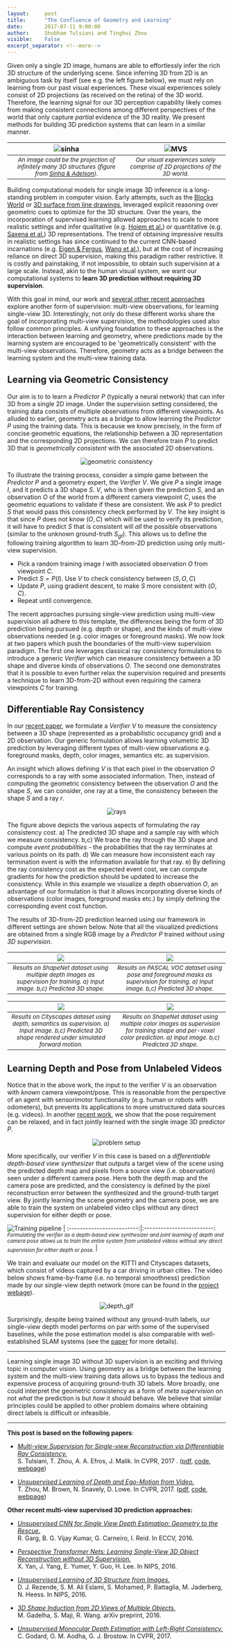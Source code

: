 ```yaml
---
layout:     post
title:      "The Confluence of Geometry and Learning"
date:       2017-07-11 9:00:00
author:     Shubham Tulsiani and Tinghui Zhou
visible:    False
excerpt_separator: <!--more-->
---
```


Given only a single 2D image, humans are able to effortlessly infer the rich 3D structure of the underlying scene. Since inferring 3D from 2D is an ambiguous task by itself (see e.g. the left figure below), we must rely on learning from our past visual experiences. These visual experiences solely consist of 2D projections (as received on the retina) of the 3D world. Therefore, the learning signal for our 3D perception capability likely comes from making consistent connections among different perspectives of the world that only capture *partial* evidence of the 3D reality. We present methods for building 3D prediction systems that can learn in a similar manner.

![sinha](https://people.eecs.berkeley.edu/~tinghuiz/bair_blog/sinha.png) | ![MVS](https://i.imgur.com/dpe8C7u.png)
:-------------------------:|:-------------------------:
<sub>*An image could be the projection of infinitely many 3D structures (figure from [Sinha & Adelson](http://ieeexplore.ieee.org/document/378224/)).*</sub> | <sub>*Our visual experiences solely comprise of 2D projections of the 3D world.*</sub>

Building computational models for single image 3D inference is a long-standing problem in computer vision. Early attempts, such as the [Blocks World](https://dspace.mit.edu/handle/1721.1/11589) or [3D surface from line drawings](http://web.mit.edu/cocosci/Papers/Barrow-Tenenbaum81.pdf), leveraged explicit reasoning over geometric cues to optimize for the 3D structure. Over the years, the incorporation of supervised learning allowed approaches to scale to more realistic settings and infer qualitative (e.g. [Hoiem et al.](http://dhoiem.cs.illinois.edu/projects/popup/)) or quantitative (e.g. [Saxena et al.](http://www.cs.cornell.edu/~asaxena/learningdepth/)) 3D representations. The trend of obtaining impressive results in realistic settings has since continued to the current CNN-based incarnations (e.g. [Eigen & Fergus](http://www.cs.nyu.edu/~deigen/depth/), [Wang et al.](http://www.cs.cmu.edu/~xiaolonw/deep3d.html)), but at the cost of increasing reliance on direct 3D supervision, making this paradigm rather restrictive. It is costly and painstaking, if not impossible, to obtain such supervision at a large scale. Instead, akin to the human visual system, we want our computational systems to **learn 3D prediction without requiring 3D supervision**.

With this goal in mind, our work and [several other recent approaches](#refs) explore another form of supervision: multi-view observations, for learning single-view 3D. Interestingly, not only do these different works share the goal of incorporating multi-view supervision, the methodologies used also follow common principles. A unifying foundation to these approaches is the interaction between learning and geometry, where predictions made by the learning system are encouraged to be 'geometrically consistent' with the multi-view observations. Therefore, geometry acts as a bridge between the learning system and the multi-view training data.

<!--more-->

## Learning via Geometric Consistency
Our aim is to to learn a *Predictor* $P$ (typically a neural network) that can infer 3D from a single 2D image. Under the supervision setting considered, the training data consists of multiple observations from different viewpoints. As alluded to earlier, geometry acts as a bridge to allow learning the *Predictor* $P$ using the training data. This is because we know precisely, in the form of concise geometric equations, the relationship between a 3D representation and the corresponding 2D projections.  We can therefore train $P$ to predict 3D that is *geometrically consistent* with the associated 2D observations.

<p style="text-align:center;">
<img src="https://i.imgur.com/st1Ia9i.png" alt="geometric consistency">
</p>

To illustrate the training process, consider a simple game between the *Predictor* $P$ and a geometry expert, the *Verifier* $V$. We give $P$ a single image $I$, and it predicts a 3D shape $S$. $V$, who is then given the prediction $S$, and an observation $O$ of the world from a different camera viewpoint $C$, uses the geometric equations to validate if these are consistent. We ask $P$ to predict $S$ that would pass this consistency check performed by $V$. The key insight is that since $P$ does not know $(O, C)$ which will be used to verify its prediction, it will have to predict $S$ that is consistent will *all* the possible observations (similar to the unknown ground-truth $S_{gt}$). This allows us to define the following training algorithm to learn 3D-from-2D prediction using only multi-view supervision.

- Pick a random training image $I$ with associated observation $O$ from viewpoint $C$.
- Predict $S = P(I)$. Use $V$ to check consistency between $(S, O, C)$
- Update $P$, using gradient descent, to make $S$ more consistent with $(O, C)$.
- Repeat until convergence.

The recent approaches pursuing single-view prediction using multi-view supervision all adhere to this template, the differences being the form of 3D prediction being pursued (e.g. depth or shape), and the kinds of multi-view observations needed (e.g. color images or foreground masks). We now look at two papers which push the boundaries of the multi-view supervision paradigm. The first one leverages classical ray consistency formulations to introduce a generic *Verifier* which can measure consistency between a 3D shape and diverse kinds of observations $O$. The second one demonstrates that it is possible to even further relax the supervision required and presents a technique to learn 3D-from-2D without even requiring the camera viewpoints $C$ for training.


## Differentiable Ray Consistency

In our [recent paper](https://arxiv.org/pdf/1704.06254.pdf), we formulate a *Verifier* $V$ to measure the consistency between a 3D shape (represented as a probabilistic occupancy grid) and a 2D observation. Our generic formulation allows learning volumetric 3D prediction by leveraging different types of multi-view observations e.g. foreground masks, depth, color images, semantics etc. as supervision.

An insight which allows defining $V$ is that each pixel in the observation $O$ corresponds to a ray with some associated information. Then, instead of computing the geometric consistency between the observation $O$ and the shape $S$, we can consider, one ray at a time, the consistency between the shape $S$ and a ray $r$.

<p style="text-align:center;">
<img src="https://i.imgur.com/NQaMdTl.png" alt="rays">
</p>

The figure above depicts the various aspects of formulating the ray consistency cost. a) The predicted 3D shape and a sample ray with which we measure consistency. b,c) We trace the ray through the 3D shape and compute *event probabilities* - the probabilities that the ray terminates at various points on its path. d) We can measure how inconsistent each ray termination event is with the information available for that ray. e) By defining the ray consistency cost as the expected event cost, we can compute gradients for how the prediction should be updated to increase the consistency. While in this example we visualize a depth observation $O$, an advantage of our formulation is that it allows incorporating diverse kinds of observations (color images, foreground masks etc.) by simply defining the corresponding event cost function.

 The results of 3D-from-2D prediction learned using our framework in different settings are shown below. Note that all the visualized predictions are obtained from a single RGB image by a *Predictor* $P$ trained *without using 3D supervision*.

![](https://shubhtuls.github.io/drc/resources/images/sNetVis.png)  |  ![](https://shubhtuls.github.io/drc/resources/images/pascalVis.png)
:-------------------------:|:-------------------------:
<sub>*Results on ShapeNet dataset using multiple depth images as supervision for training. a) Input image. b,c) Predicted 3D shape.*</sub>  | <sub>*Results on PASCAL VOC dataset using pose and foreground masks as supervision for training. a) Input image. b,c) Predicted 3D shape.*</sub>

![](https://shubhtuls.github.io/drc/resources/images/csVis.png)  |  ![](https://shubhtuls.github.io/drc/resources/images/sNetColorVis.png)
:-------------------------:|:-------------------------:
<sub>*Results on Cityscapes dataset using  depth, semantics as supervision. a) Input image. b,c) Predicted 3D shape rendered under simulated forward motion.*</sub> | <sub>*Results on ShapeNet dataset using multiple color images as supervision for training shape and per-voxel color prediction. a) Input image. b,c) Predicted 3D shape.*</sub>


## Learning Depth and Pose from Unlabeled Videos
Notice that in the above work, the input to the verifier $V$ is an observation with *known* camera viewpoint/pose. This is reasonable from the perspective of an agent with sensorimotor functionality (e.g. human or robots with odometers), but prevents its applications to more unstructured data sources (e.g. videos). In another [recent work](https://arxiv.org/abs/1704.07813), we show that the pose requirement can be relaxed, and in fact jointly learned with the single image 3D predictor $P$.

<p style="text-align:center;">
<img src="https://people.eecs.berkeley.edu/~tinghuiz/bair_blog/teaser_h.jpg" alt="problem setup">
</p>


More specifically, our verifier $V$ in this case is based on a *differentiable depth-based view synthesizer* that outputs a target view of the scene using the predicted depth map and pixels from a source view (i.e. observation) seen under a different camera pose. Here both the depth map and the camera pose are predicted, and the consistency is defined by the pixel reconstruction error between the synthesized and the ground-truth target view. By jointly learning the scene geometry and the camera pose, we are able to train the system on unlabeled video clips without any direct supervision for either depth or pose.


![Training pipeline](https://people.eecs.berkeley.edu/~tinghuiz/bair_blog/pipeline.jpg) |
:-------------------------:|:-------------------------:
<sub>*Formulating the verifier as a depth-based view synthesizer and joint learning of depth and camera pose allows us to train the entire system from unlabeled videos without any direct supervision for either depth or pose.* </sub> |

We train and evaluate our model on the KITTI and Cityscapes datasets, which consist of videos captured by a car driving in urban cities. The video below shows frame-by-frame (i.e. no temporal smoothness) prediction made by our single-view depth network (more can be found in the [project webage](https://people.eecs.berkeley.edu/~tinghuiz/projects/SfMLearner/)).

<p style="text-align:center;">
<img src="https://github.com/tinghuiz/SfMLearner/blob/master/misc/cityscapes_sample_results.gif?raw=true" alt="depth_gif">
</p>

Surprisingly, despite being trained without any ground-truth labels, our single-view depth model performs on par with some of the supervised baselines, while the pose estimation model is also comparable with well-established SLAM systems (see the [paper](https://arxiv.org/pdf/1704.07813.pdf) for more details).

<hr />

Learning single image 3D without 3D supervision is an exciting and thriving topic in computer vision. Using geometry as a bridge between the learning system and the multi-view training data allows us to bypass the tedious and expensive process of acquiring ground-truth 3D labels. More broadly, one could interpret the geometric consistency as a form of *meta supervision* on not *what* the prediction is but *how* it should behave. We believe that similar principles could be applied to other problem domains where obtaining direct labels is difficult or infeasible.

<hr />

**This post is based on the following papers**:
* [*Multi-view Supervision for Single-view Reconstruction via Differentiable Ray Consistency.*](https://shubhtuls.github.io/drc/)  <br>
S. Tulsiani, T. Zhou, A. A. Efros, J. Malik. In CVPR, 2017 . ([pdf](https://arxiv.org/pdf/1704.06254.pdf), [code](https://github.com/shubhtuls/drc), [webpage](https://shubhtuls.github.io/drc/))

* [*Unsupervised Learning of Depth and Ego-Motion from Video.*](https://people.eecs.berkeley.edu/~tinghuiz/projects/SfMLearner/) <br>
T. Zhou, M. Brown, N. Snavely, D. Lowe. In CVPR, 2017. ([pdf](https://arxiv.org/pdf/1704.07813.pdf), [code](https://github.com/tinghuiz/SfMLearner), [webpage](https://people.eecs.berkeley.edu/~tinghuiz/projects/SfMLearner/))


**Other recent multi-view supervised 3D prediction approaches:**<a name="refs"></a>

* [*Unsupervised CNN for Single View Depth Estimation: Geometry to the Rescue.*](https://arxiv.org/abs/1603.04992) <br>
R. Garg, B. G. Vijay Kumar, G. Carneiro, I. Reid. In ECCV, 2016.

* [*Perspective Transformer Nets: Learning Single-View 3D Object Reconstruction without 3D Supervision.*](https://sites.google.com/site/skywalkeryxc/perspective_transformer_nets)  <br>
X. Yan, J. Yang, E. Yumer, Y. Guo, H. Lee. In NIPS, 2016.

* [*Unsupervised Learning of 3D Structure from Images.*](https://arxiv.org/abs/1607.00662)  <br>
D. J. Rezende, S. M. Ali Eslami, S. Mohamed, P. Battaglia, M. Jaderberg, N. Heess. In NIPS, 2016.

* [*3D Shape Induction from 2D Views of Multiple Objects.*](http://mgadelha.me/home/prgan/index.html) <br>
M. Gadelha, S. Maji, R. Wang. arXiv preprint, 2016.

* [*Unsupervised Monocular Depth Estimation with Left-Right Consistency.*](http://visual.cs.ucl.ac.uk/pubs/monoDepth/) <br>
C. Godard, O. M. Aodha, G. J. Brostow. In CVPR, 2017.
